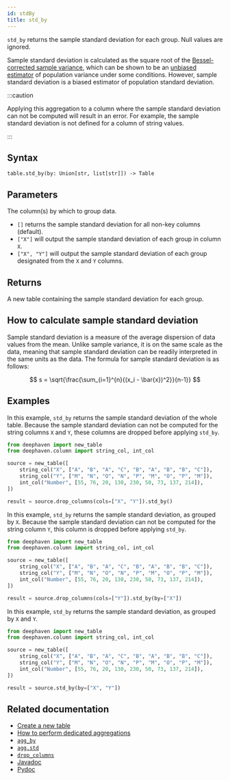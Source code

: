 ```yaml
---
id: stdBy
title: std_by
---
```


`std_by` returns the sample standard deviation for each group. Null values are ignored.

Sample standard deviation is calculated as the square root of the [Bessel-corrected sample variance](https://en.wikipedia.org/wiki/Bessel%27s_correction), which can be shown to be an [unbiased estimator](https://en.wikipedia.org/wiki/Bias_of_an_estimator) of population variance under some conditions. However, sample standard deviation is a biased estimator of population standard deviation.

:::caution

Applying this aggregation to a column where the sample standard deviation can not be computed will result in an error. For example, the sample standard deviation is not defined for a column of string values.

:::

## Syntax

```
table.std_by(by: Union[str, list[str]]) -> Table
```

## Parameters

<ParamTable>
<Param name="by" type="Union[str, list[str]]" optional>

The column(s) by which to group data.

- `[]` returns the sample standard deviation for all non-key columns (default).
- `["X"]` will output the sample standard deviation of each group in column `X`.
- `["X", "Y"]` will output the sample standard deviation of each group designated from the `X` and `Y` columns.

</Param>
</ParamTable>

## Returns

A new table containing the sample standard deviation for each group.

## How to calculate sample standard deviation

Sample standard deviation is a measure of the average dispersion of data values from the mean. Unlike sample variance, it is on the same scale as the data, meaning that sample standard deviation can be readily interpreted in the same units as the data. The formula for sample standard deviation is as follows:

$$
s = \sqrt{\frac{\sum_{i=1}^{n}{(x_i - \bar{x})^2}}{n-1}}
$$

## Examples

In this example, `std_by` returns the sample standard deviation of the whole table. Because the sample standard deviation can not be computed for the string columns `X` and `Y`, these columns are dropped before applying `std_by`.

```python order=source,result
from deephaven import new_table
from deephaven.column import string_col, int_col

source = new_table([
    string_col("X", ["A", "B", "A", "C", "B", "A", "B", "B", "C"]),
    string_col("Y", ["M", "N", "O", "N", "P", "M", "O", "P", "M"]),
    int_col("Number", [55, 76, 20, 130, 230, 50, 73, 137, 214]),
])

result = source.drop_columns(cols=["X", "Y"]).std_by()
```

In this example, `std_by` returns the sample standard deviation, as grouped by `X`. Because the sample standard deviation can not be computed for the string column `Y`, this column is dropped before applying `std_by`.

```python order=source,result
from deephaven import new_table
from deephaven.column import string_col, int_col

source = new_table([
    string_col("X", ["A", "B", "A", "C", "B", "A", "B", "B", "C"]),
    string_col("Y", ["M", "N", "O", "N", "P", "M", "O", "P", "M"]),
    int_col("Number", [55, 76, 20, 130, 230, 50, 73, 137, 214]),
])

result = source.drop_columns(cols=["Y"]).std_by(by=["X"])
```

In this example, `std_by` returns the sample standard deviation, as grouped by `X` and `Y`.

```python order=source,result
from deephaven import new_table
from deephaven.column import string_col, int_col

source = new_table([
    string_col("X", ["A", "B", "A", "C", "B", "A", "B", "B", "C"]),
    string_col("Y", ["M", "N", "O", "N", "P", "M", "O", "P", "M"]),
    int_col("Number", [55, 76, 20, 130, 230, 50, 73, 137, 214]),
])

result = source.std_by(by=["X", "Y"])
```

## Related documentation

- [Create a new table](../../../how-to-guides/new-table.md)
- [How to perform dedicated aggregations](../../../how-to-guides/dedicated-aggregations.md)
- [`agg_by`](./aggBy.md)
- [`agg.std`](./AggStd.md)
- [`drop_columns`](../select/drop-columns.md)
- [Javadoc](<https://deephaven.io/core/javadoc/io/deephaven/engine/table/Table.html#stdBy(java.lang.String...)>)
- [Pydoc](https://deephaven.io/core/pydoc/code/deephaven.table.html?highlight=std#deephaven.table.Table.std_by)
